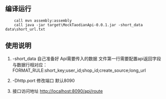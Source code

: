 编译运行
----------

        call mvn assembly:assembly
        call java -jar target\MockTaodianApi-0.0.1.jar -short_data data\short_url.txt
        
使用说明
----------
1. -short_data 自己准备好 Api需要传入的数据 文件第一行需要配置api返回字段与数据行相对应：FORMAT_RULE:short_key;user_id;shop_id;create_source;long_url

2. -Dhttp.port 修改端口 默认8090
3. 接口访问地址 <http://localhost:8090/api/route>
       
